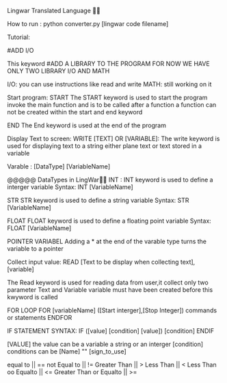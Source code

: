 Lingwar Translated Language 🐱‍👤

How to run :
python converter.py [lingwar code filename] 

Tutorial:

#ADD I/O

This keyword #ADD A LIBRARY TO THE PROGRAM FOR NOW WE HAVE ONLY TWO LIBRARY I/O
AND MATH

I/O: you can use instructions like read and write 
MATH: still working on it


Start program:
START
The START keyword is used to start the program 
invoke the main function and is to be called after a function
a function can not be created within the start and end keyword

END
The End keyword is used at the end of the program

 Display Text to screen:
 WRITE [TEXT] OR [VARIABLE]:
 The write keyword is used for displaying text to a string 
 either plane text or text stored in a variable


Varable :
[DataType] [VariableName]


@@@@@ DataTypes in LingWar🐱‍👤
INT :
INT keyword is used to define a interger variable
Syntax: INT [VariableName]

STR 
STR keyword is used to define a string variable
Syntax: STR [VariableName]

FLOAT 
FLOAT keyword is used to define a floating point variable
Syntax: FLOAT [VariableName]

POINTER VARIABEL
Adding a * at the end of the varable type turns the variable to a pointer 

Collect input value:
READ [Text to be display when collecting text], [variable]

The Read keyword is used for reading data from user,it collect only two parameter
Text and Variable
variable  must have been created before this kwyword is called

FOR LOOP
FOR [variableName] ([Start interger],[Stop Integer])
commands or statements
ENDFOR

IF STATEMENT
SYNTAX: 
IF ([value] [condition] [value])
[condition]
ENDIF

[VALUE] the value can be a variable a string or an interger 
[condition] conditions can be
[Name]                  ""      [sign_to_use] 

equal to                ||          ==
not Equal to            ||          !=
Greater Than            ||          >
Less Than               ||          <
Less Than oo Equalto    ||          <=
Greater Than or Equalto ||          >=
